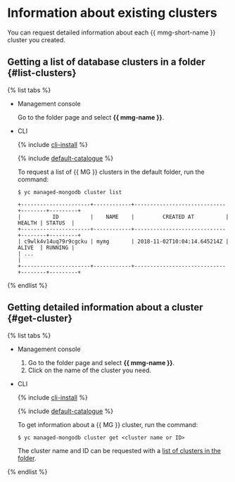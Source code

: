 # Information about existing clusters

You can request detailed information about each {{ mmg-short-name }} cluster you created.

## Getting a list of database clusters in a folder {#list-clusters}

{% list tabs %}

- Management console

  Go to the folder page and select **{{ mmg-name }}**.

- CLI

  {% include [cli-install](../../_includes/cli-install.md) %}

  {% include [default-catalogue](../../_includes/default-catalogue.md) %}

  To request a list of {{ MG }} clusters in the default folder, run the command:

  ```
  $ yc managed-mongodb cluster list
  
  +----------------------+------------+-----------------------------+--------+---------+
  |          ID          |    NAME    |         CREATED AT          | HEALTH | STATUS  |
  +----------------------+------------+-----------------------------+--------+---------+
  | c9wlk4v14uq79r9cgcku | mymg       | 2018-11-02T10:04:14.645214Z | ALIVE  | RUNNING |
  | ...                                                                                |
  +----------------------+------------+-----------------------------+--------+---------+
  ```

{% endlist %}

## Getting detailed information about a cluster {#get-cluster}

{% list tabs %}

- Management console
  1. Go to the folder page and select **{{ mmg-name }}**.
  1. Click on the name of the cluster you need.

- CLI

  {% include [cli-install](../../_includes/cli-install.md) %}

  {% include [default-catalogue](../../_includes/default-catalogue.md) %}

  To get information about a {{ MG }} cluster, run the command:

  ```
  $ yc managed-mongodb cluster get <cluster name or ID>
  ```

  The cluster name and ID can be requested with a [list of clusters in the folder](list-clusters).

{% endlist %}

